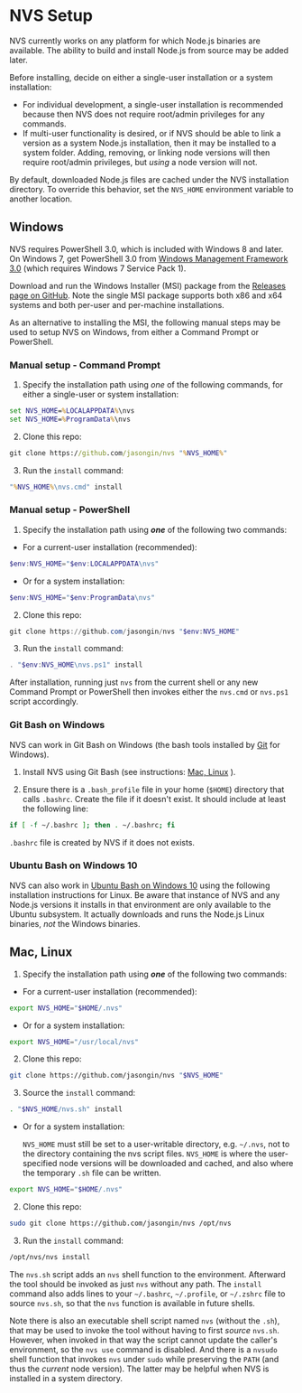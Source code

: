 # NVS Setup

NVS currently works on any platform for which Node.js binaries are available. The ability to build and install Node.js from source may be added later.

Before installing, decide on either a single-user installation or a system installation:
* For individual development, a single-user installation is recommended because then NVS does not require root/admin privileges for any commands.
* If multi-user functionality is desired, or if NVS should be able to link a version as a system Node.js installation, then it may be installed to a system folder. Adding, removing, or linking node versions will then require root/admin privileges, but *using* a node version will not.

By default, downloaded Node.js files are cached under the NVS installation directory. To override this behavior, set the `NVS_HOME` environment variable to another location.

## Windows

NVS requires PowerShell 3.0, which is included with Windows 8 and later. On Windows 7, get PowerShell 3.0 from [Windows Management Framework 3.0](https://www.microsoft.com/en-us/download/details.aspx?id=34595) (which requires Windows 7 Service Pack 1).

Download and run the Windows Installer (MSI) package from the [Releases page on GitHub](https://github.com/jasongin/nvs/releases). Note the single MSI package supports both x86 and x64 systems and both per-user and per-machine installations.

As an alternative to installing the MSI, the following manual steps may be used to setup NVS on Windows, from either a Command Prompt or PowerShell.

### Manual setup - Command Prompt

1. Specify the installation path using *one* of the following commands, for either a single-user or system installation:

```cmd
set NVS_HOME=%LOCALAPPDATA%\nvs
set NVS_HOME=%ProgramData%\nvs
```

2. Clone this repo:

```cmd
git clone https://github.com/jasongin/nvs "%NVS_HOME%"
```

3. Run the `install` command:

```cmd
"%NVS_HOME%\nvs.cmd" install
```

### Manual setup - PowerShell

1. Specify the installation path using **_one_** of the following two commands:

- For a current-user installation (recommended):

```powershell
$env:NVS_HOME="$env:LOCALAPPDATA\nvs"
```

- Or for a system installation:

```powershell
$env:NVS_HOME="$env:ProgramData\nvs"
```

2. Clone this repo:

```powershell
git clone https://github.com/jasongin/nvs "$env:NVS_HOME"
```

3. Run the `install` command:

```powershell
. "$env:NVS_HOME\nvs.ps1" install
```

After installation, running just `nvs` from the current shell or any new Command Prompt or PowerShell then invokes either the `nvs.cmd` or `nvs.ps1` script accordingly.

### Git Bash on Windows

NVS can work in Git Bash on Windows (the bash tools installed by [Git](https://git-scm.com/) for Windows).

1. Install NVS using Git Bash (see instructions: [Mac, Linux](#mac-linux) ).

2. Ensure there is a `.bash_profile` file in your home (`$HOME`) directory that calls `.bashrc`. Create the file if it doesn't
   exist. It should include at least the following line:

```sh
if [ -f ~/.bashrc ]; then . ~/.bashrc; fi
```

`.bashrc` file is created by NVS if it does not exists.

### Ubuntu Bash on Windows 10

NVS can also work in [Ubuntu Bash on Windows 10](https://msdn.microsoft.com/en-us/commandline/wsl/about) using the following installation instructions for Linux. Be aware that instance of NVS and any Node.js versions it installs in that environment are only available to the Ubuntu subsystem. It actually downloads and runs the Node.js Linux binaries, _not_ the Windows binaries.

## Mac, Linux

1. Specify the installation path using **_one_** of the following two commands:

- For a current-user installation (recommended):

```sh
export NVS_HOME="$HOME/.nvs"
```

- Or for a system installation:

```sh
export NVS_HOME="/usr/local/nvs"
```

2. Clone this repo:

```sh
git clone https://github.com/jasongin/nvs "$NVS_HOME"
```

3. Source the `install` command:

```sh
. "$NVS_HOME/nvs.sh" install
```

 - Or for a system installation:
	
	`NVS_HOME` must still be set to a user-writable directory, e.g. `~/.nvs`, not to the directory containing the nvs script files. `NVS_HOME` is where the user-specified node versions will be downloaded and cached, and also where the temporary `.sh` file can be written.

```sh
export NVS_HOME="$HOME/.nvs"
```
2. Clone this repo:
```sh
sudo git clone https://github.com/jasongin/nvs /opt/nvs
```
3. Run the `install` command:
```sh
/opt/nvs/nvs install
```

The `nvs.sh` script adds an `nvs` shell function to the environment. Afterward the tool should be invoked as just `nvs` without any path. The `install` command also adds lines to your `~/.bashrc`, `~/.profile`, or `~/.zshrc` file to source `nvs.sh`, so that the `nvs` function is available in future shells.

Note there is also an executable shell script named `nvs` (without the `.sh`), that may be used to invoke the tool without having to first *source* `nvs.sh`. However, when invoked in that way the script cannot update the caller's environment, so the `nvs use` command is disabled. And there is a `nvsudo` shell function that invokes `nvs` under `sudo` while preserving the `PATH` (and thus the *current* node version). The latter may be helpful when NVS is installed in a system directory.
